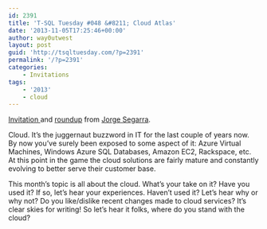 ```yaml
---
id: 2391
title: 'T-SQL Tuesday #048 &#8211; Cloud Atlas'
date: '2013-11-05T17:25:46+00:00'
author: way0utwest
layout: post
guid: 'http://tsqltuesday.com/?p=2391'
permalink: '/?p=2391'
categories:
    - Invitations
tags:
    - '2013'
    - cloud
---
```


[Invitation ](http://www.sqlchicken.com/2013/11/t-sql-tuesday-48-cloud-atlas/)and [roundup](http://www.sqlchicken.com/2013/11/t-sql-tuesday-48-roundup/) from [Jorge Segarra](http://www.sqlchicken.com/).

Cloud. It’s the juggernaut buzzword in IT for the last couple of years now. By now you’ve surely been exposed to some aspect of it: Azure Virtual Machines, Windows Azure SQL Databases, Amazon EC2, Rackspace, etc. At this point in the game the cloud solutions are fairly mature and constantly evolving to better serve their customer base.

<div class="site" id="page"><div class="site-content-contain"><div class="site-content" id="content"><div class="wrap"><div class="content-area" id="primary"><article class="post-2156 post type-post status-publish format-standard hentry category-syndication category-tsql-tuesday" id="post-2156"><div class="entry-content">This month’s topic is all about the cloud. What’s your take on it? Have you used it? If so, let’s hear your experiences. Haven’t used it? Let’s hear why or why not? Do you like/dislike recent changes made to cloud services? It’s clear skies for writing! So let’s hear it folks, where do you stand with the cloud?

</div></article></div></div></div></div></div>